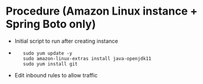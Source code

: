 # Procedure (Amazon Linux instance + Spring Boto only)
- Initial script to run after creating instance 
- ```shell
     sudo yum update -y
     sudo amazon-linux-extras install java-openjdk11
     sudo yum install git
  ```
- Edit inbound rules to allow traffic 